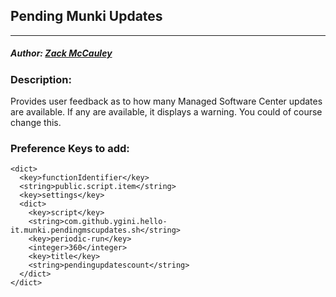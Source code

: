 ## Pending Munki Updates
---
##### Author: [Zack McCauley](https://www.github.com/WardsParadox)

### Description:
Provides user feedback as to how many Managed Software Center updates are available. If any are available, it displays a warning. You could of course change this.

### Preference Keys to add:
    <dict>
      <key>functionIdentifier</key>
      <string>public.script.item</string>
      <key>settings</key>
      <dict>
        <key>script</key>
        <string>com.github.ygini.hello-it.munki.pendingmscupdates.sh</string>
        <key>periodic-run</key>
        <integer>360</integer>
        <key>title</key>
        <string>pendingupdatescount</string>
      </dict>
    </dict>
